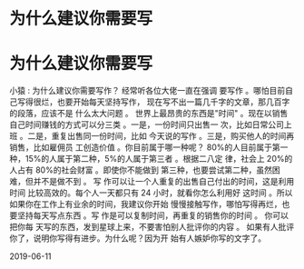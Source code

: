 # 为什么建议你需要写

# 为什么建议你需要写

小猿 : 为什么建议你需要写作？ 经常听各位大佬一直在强调 要写作 。哪怕目前自己写得很烂，也要开始每天坚持写作， 现在写不出一篇几千字的文章，那几百字的段落，应该不是 什么太大问题 。 世界上最昂贵的东西是"时间" 。现在以销售 自己时间赚钱的方式可以分三类 。一是，一份时间只出售一 次，比如日常公司上班 。二是，重复出售同一份时间，比如 今天说的写作 。三是，购买他人的时间再销售，比如雇佣员 工创造价值 。你目前属于哪一种呢？ 80%的人目前属于第一 种，15%的人属于第二种，5%的人属于第三者 。根据二八定 律，社会上 20%的人占有 80%的社会财富 。即使你不能做到 第三种，也要尝试第二种，虽然困难，但并不是做不到 。 写 作可以让一个人重复的出售自己付出的时间，这是利用时间 比较高效的。每个人一天都只有 24 小时，就看你怎么利用好 这时间 。所以如果你在工作上有业余的时间，我建议你开始 慢慢接触写作，哪怕写得再烂，也要坚持每天写点东西 。写 作是可以复制时间，再重复的销售你的时间 。 你可以把你每 天写的东西，发到星球上来，不要害怕别人批评你的内容 。 如果有人批评你了，说明你写得有进步。为什么呢？因为开 始有人嫉妒你写的文字了。

2019-06-11